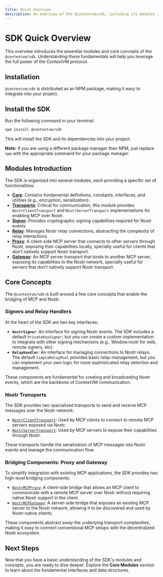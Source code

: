 ```yaml
---
title: Quick Overview
description: An overview of the @contextvm/sdk, including its modules and core concepts.
---
```


# SDK Quick Overview

This overview introduces the essential modules and core concepts of the `@contextvm/sdk`. Understanding these fundamentals will help you leverage the full power of the ContextVM protocol.

## Installation

`@contextvm/sdk` is distributed as an NPM package, making it easy to integrate into your project.

## Install the SDK

Run the following command in your terminal:

```bash
npm install @contextvm/sdk
```

This will install the SDK and its dependencies into your project.

**Note:** If you are using a different package manager than NPM, just replace `npm` with the appropriate command for your package manager.

## Modules Introduction

The SDK is organized into several modules, each providing a specific set of functionalities:

-   **[Core](/core/interfaces)**: Contains fundamental definitions, constants, interfaces, and utilities (e.g., encryption, serialization).
-   **[Transports](/transports/base-nostr-transport)**: Critical for communication, this module provides `NostrClientTransport` and `NostrServerTransport` implementations for enabling MCP over Nostr.
-   **[Signer](/signer/nostr-signer-interface)**: Provides cryptographic signing capabilities required for Nostr events
-   **[Relay](/relay/relay-handler-interface)**: Manages Nostr relay connections, abstracting the complexity of relay interactions.
-   **[Proxy](/proxy/overview)**: A client-side MCP server that connects to other servers through Nostr, exposing their capabilities locally, specially useful for clients that don't natively support Nostr transport.
-   **[Gateway](/gateway/overview)**: An MCP server transport that binds to another MCP server, exposing its capabilities to the Nostr network, specially useful for servers that don't natively support Nostr transport.

## Core Concepts

The `@contextvm/sdk` is built around a few core concepts that enable the bridging of MCP and Nostr.

### Signers and Relay Handlers

At the heart of the SDK are two key interfaces:

-   **`NostrSigner`**: An interface for signing Nostr events. The SDK includes a default `PrivateKeySigner`, but you can create a custom implementation to integrate with other signing mechanisms (e.g., Window.nostr for web, remote signers, etc).
-   **`RelayHandler`**: An interface for managing connections to Nostr relays. The default `SimpleRelayPool` provides basic relay management, but you can implement your own logic for more sophisticated relay selection and management.

These components are fundamental for creating and broadcasting Nostr events, which are the backbone of ContextVM communication.

### Nostr Transports

The SDK provides two specialized transports to send and receive MCP messages over the Nostr network:

-   [`NostrClientTransport`](/transports/nostr-client-transport): Used by MCP clients to connect to remote MCP servers exposed via Nostr.
-   [`NostrServerTransport`](/transports/nostr-server-transport): Used by MCP servers to expose their capabilities through Nostr.

These transports handle the serialization of MCP messages into Nostr events and manage the communication flow.

### Bridging Components: Proxy and Gateway

To simplify integration with existing MCP applications, the SDK provides two high-level bridging components:

-   [`NostrMCPProxy`](/proxy/overview): A client-side bridge that allows an MCP client to communicate with a remote MCP server over Nostr without requiring native Nostr support in the client.
-   [`NostrMCPGateway`](/gateway/overview): A server-side bridge that exposes an existing MCP server to the Nostr network, allowing it to be discovered and used by Nostr-native clients.

These components abstract away the underlying transport complexities, making it easy to connect conventional MCP setups with the decentralized Nostr ecosystem.

## Next Steps

Now that you have a basic understanding of the SDK's modules and concepts, you are ready to dive deeper. Explore the **Core Modules** section to learn about the fundamental interfaces and data structures.